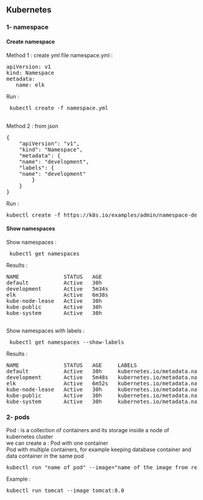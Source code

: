 ## Kubernetes

### 1- namespace 

#### Create namespace 
Method 1 : 
create yml file namespace.yml : 
<pre>
apiVersion: v1
kind: Namespace
metadata:
   name: elk
</pre>
Run : 
<pre> kubectl create -f namespace.yml </pre>
<br/>
Method 2 : 
from json
<pre>
{
    "apiVersion": "v1",
    "kind": "Namespace",
    "metadata": {
    "name": "development",
    "labels": {
    "name": "development"
        }
    }
}
</pre>
Run : 
<pre>
kubectl create -f https://k8s.io/examples/admin/namespace-dev.json
</pre>

#### Show namespaces 
Show namespaces  : 
<pre> kubectl get namespaces </pre>
Results :
<pre>
NAME              STATUS   AGE
default           Active   30h
development       Active   5m34s
elk               Active   6m38s
kube-node-lease   Active   30h
kube-public       Active   30h
kube-system       Active   30h

</pre>

Show namespaces with labels :
<pre> kubectl get namespaces --show-labels </pre>
Results :
<pre>
NAME              STATUS   AGE     LABELS
default           Active   30h     kubernetes.io/metadata.name=default
development       Active   5m48s   kubernetes.io/metadata.name=development,name=development
elk               Active   6m52s   kubernetes.io/metadata.name=elk
kube-node-lease   Active   30h     kubernetes.io/metadata.name=kube-node-lease
kube-public       Active   30h     kubernetes.io/metadata.name=kube-public
kube-system       Active   30h     kubernetes.io/metadata.name=kube-system
</pre>


### 2- pods
Pod : is a collection of containers and its storage inside a node of kubernetes cluster
<br/>
we can create a : 
Pod with one container 
<br/>
Pod with multiple containers, for example keeping database container and data container in the same pod

<pre>
kubectl run "name of pod" --image="name of the image from registry"
</pre>

Example :
<pre>
kubectl run tomcat --image tomcat:8.0
</pre>